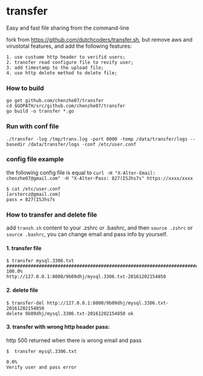 # transfer
Easy and fast file sharing from the command-line

fork from https://github.com/dutchcoders/transfer.sh, but remove aws and virustotal features, and add the following features:
```
1. use custume http header to verifid users;
2. transfer read configure file to revify user;
3. add timestamp to the upload file;
4. use http delete method to delete file;
```

### How to build
```
go get github.com/chenzhe07/transfer
cd $GOPATH/src/github.com/chenzhe07/transfer
go build -o transfer *.go
```

### Run with conf file
```
./transfer -log /tmp/trans.log -port 8000 -temp /data/transfer/logs --basedir /data/transfer/logs -conf /etc/user.conf
```

### config file example
the following config file is equal to `curl -H "X-Alter-Email: chenzhe07@gmail.com" -H "X-Alter-Pass: 827(ISJhs7s" https://xxxx/xxxx`
```
$ cat /etc/user.conf 
[arstercz@gmail.com]
pass = 827(ISJhs7s
```

### How to transfer and delete file

add `transh.sh` content to your .zshrc or .bashrc, and then `source .zshrc` or `source .bashrc`, you can change email and pass info by yourself.

#### 1. transfer file

```
$ transfer mysql.3306.txt 
######################################################################## 100.0%
http://127.0.0.1:8000/9b09dhj/mysql.3306.txt-20161202154850
```

#### 2. delete file

```
$ transfer-del http://127.0.0.1:8000/9b09dhj/mysql.3306.txt-20161202154850
delete 9b09dhj/mysql.3306.txt-20161202154850 ok
```

#### 3. transfer with wrong http header pass:

http 500 returned when there is wrong email and pass
```
$  transfer mysql.3306.txt 
                                                                           0.0%
Verify user and pass error
```
